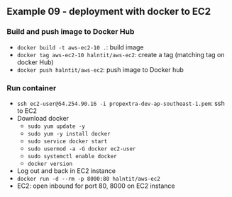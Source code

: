## Example 09 - deployment with docker to EC2

### Build and push image to Docker Hub
- `docker build -t aws-ec2-10 .`: build image
- `docker tag aws-ec2-10 halntit/aws-ec2`: create a tag (matching tag on docker Hub)
- `docker push halntit/aws-ec2`: push image to Docker hub

### Run container
- `ssh ec2-user@54.254.90.16 -i propextra-dev-ap-southeast-1.pem`: ssh to EC2
- Download docker
  - `sudo yum update -y`
  - `sudo yum -y install docker`
  - `sudo service docker start`
  - `sudo usermod -a -G docker ec2-user`
  - `sudo systemctl enable docker`
  - `docker version`
- Log out and back in EC2 instance
- `docker run -d --rm -p 8000:80 halntit/aws-ec2`
- EC2: open inbound for port 80, 8000 on EC2 instance